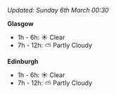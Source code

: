 *Updated: Sunday 6th March 00:30*

**Glasgow**

* 1h - 6h: :sunny: Clear
* 7h - 12h: :partly_sunny: Partly Cloudy

**Edinburgh**

* 1h - 6h: :sunny: Clear
* 7h - 12h: :partly_sunny: Partly Cloudy
